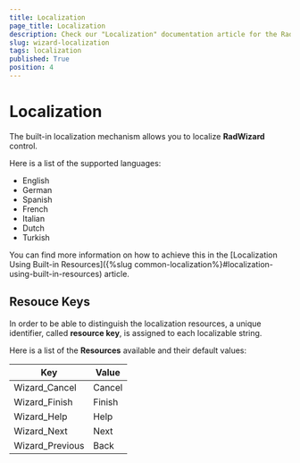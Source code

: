 ```yaml
---
title: Localization
page_title: Localization
description: Check our "Localization" documentation article for the RadWizard WPF control.
slug: wizard-localization
tags: localization
published: True
position: 4
---
```


# Localization 
The built-in localization mechanism allows you to localize __RadWizard__ control.

Here is a list of the supported languages:

* English
* German
* Spanish
* French
* Italian
* Dutch
* Turkish

You can find more information on how to achieve this in the [Localization Using Built-in Resources]({%slug common-localization%}#localization-using-built-in-resources) article.

## Resouce Keys ##

In order to be able to distinguish the localization resources, a unique identifier, called __resource key__, is assigned to each localizable string.

Here is a list of the __Resources__ available and their default values:

Key	|	Value
---	|	---	
Wizard_Cancel | Cancel
Wizard_Finish | Finish
Wizard_Help | Help
Wizard_Next | Next
Wizard_Previous | Back





